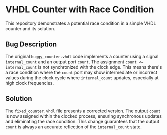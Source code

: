 # VHDL Counter with Race Condition
This repository demonstrates a potential race condition in a simple VHDL counter and its solution.

## Bug Description
The original `buggy_counter.vhdl` code implements a counter using a signal `internal_count` and an output port `count`.  The assignment `count <= internal_count` is not synchronized with the clock edge. This means there's a race condition where the `count` port may show intermediate or incorrect values during the clock cycle where `internal_count` updates, especially at high clock frequencies.

## Solution
The `fixed_counter.vhdl` file presents a corrected version.  The output `count` is now assigned within the clocked process, ensuring synchronous updates and eliminating the race condition. This change guarantees that the output `count` is always an accurate reflection of the `internal_count` state.